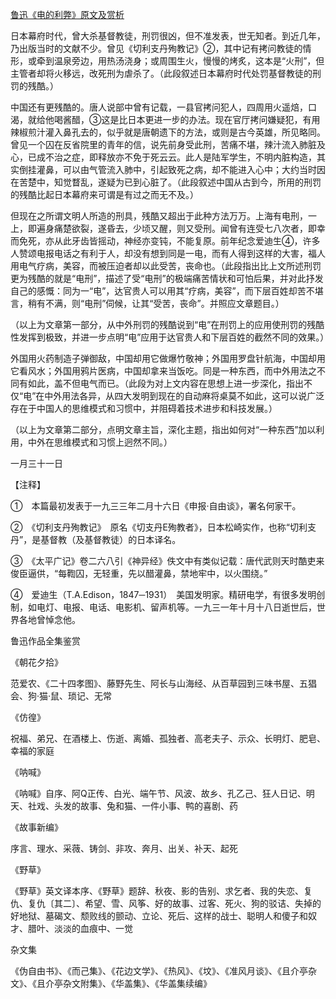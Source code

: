[鲁迅《电的利弊》原文及赏析](https://www.vrrw.net/wx/7892.html)

日本幕府时代，曾大杀基督教徒，刑罚很凶，但不准发表，世无知者。到近几年，乃出版当时的文献不少。曾见《切利支丹殉教记》②，其中记有拷问教徒的情形，或牵到温泉旁边，用热汤浇身；或周围生火，慢慢的烤炙，这本是“火刑”，但主管者却将火移远，改死刑为虐杀了。（此段叙述日本幕府时代处罚基督教徒的刑罚的残酷。）



中国还有更残酷的。唐人说部中曾有记载，一县官拷问犯人，四周用火遥焙，口渴，就给他喝酱醋，③这是比日本更进一步的办法。现在官厅拷问嫌疑犯，有用辣椒煎汁灌入鼻孔去的，似乎就是唐朝遗下的方法，或则是古今英雄，所见略同。曾见一个囚在反省院里的青年的信，说先前身受此刑，苦痛不堪，辣汁流入肺脏及心，已成不治之症，即释放亦不免于死云云。此人是陆军学生，不明内脏构造，其实倒挂灌鼻，可以由气管流入肺中，引起致死之病，却不能进入心中；大约当时因在苦楚中，知觉瞀乱，遂疑为已到心脏了。（此段叙述中国从古到今，所用的刑罚的残酷比起日本幕府来可谓是有过之而无不及。）

但现在之所谓文明人所造的刑具，残酷又超出于此种方法万万。上海有电刑，一上，即遍身痛楚欲裂，遂昏去，少顷又醒，则又受刑。闻曾有连受七八次者，即幸而免死，亦从此牙齿皆摇动，神经亦变钝，不能复原。前年纪念爱迪生④，许多人赞颂电报电话之有利于人，却没有想到同是一电，而有人得到这样的大害，福人用电气疗病，美容，而被压迫者却以此受苦，丧命也。（此段指出比上文所述刑罚更为残酷的就是“电刑”，描述了受“电刑”的极端痛苦情状和可怕后果，并对此抒发自己的感慨：同为一“电”，达官贵人可以用其“疗病，美容”，而下层百姓却苦不堪言，稍有不满，则“电刑”伺候，让其“受苦，丧命”。并照应文章题目。）

（以上为文章第一部分，从中外刑罚的残酷说到“电”在刑罚上的应用使刑罚的残酷性发挥到极致，并进一步点明“电”应用于达官贵人和下层百姓的截然不同的效果。）

外国用火药制造子弹御敌，中国却用它做爆竹敬神；外国用罗盘针航海，中国却用它看风水；外国用鸦片医病，中国却拿来当饭吃。同是一种东西，而中外用法之不同有如此，盖不但电气而已。（此段为对上文内容在思想上进一步深化，指出不仅“电”在中外用法各异，从四大发明到现在的自动麻将桌莫不如此，这可以说广泛存在于中国人的思维模式和习惯中，并阻碍着技术进步和科技发展。）

（以上为文章第二部分，点明文章主旨，深化主题，指出如何对“一种东西”加以利用，中外在思维模式和习惯上迥然不同。）

一月三十一日





【注释】

①　本篇最初发表于一九三三年二月十六日《申报·自由谈》，署名何家干。

②　《切利支丹殉教记》　原名《切支丹E殉教者》，日本松崎实作，也称“切利支丹”，是基督教（及基督教徒）的日本译名。

③　《太平广记》卷二六八引《神异经》佚文中有类似记载：唐代武则天时酷吏来俊臣逼供，“每鞫囚，无轻重，先以醋灌鼻，禁地牢中，以火围绕。”

④　爱迪生（T.A.Edison，1847─1931）　美国发明家。精研电学，有很多发明创制，如电灯、电报、电话、电影机、留声机等。一九三一年十月十八日逝世后，世界各地曾悼念他。

鲁迅作品全集鉴赏

《朝花夕拾》

范爱农、《二十四孝图》、藤野先生、阿长与山海经、从百草园到三味书屋、五猖会、狗·猫·鼠、琐记、无常

《仿徨》

祝福、弟兄、在酒楼上、伤逝、离婚、孤独者、高老夫子、示众、长明灯、肥皂、幸福的家庭

《呐喊》

《呐喊》自序、阿Q正传、白光、端午节、风波、故乡、孔乙己、狂人日记、明天、社戏、头发的故事、兔和猫、一件小事、鸭的喜剧、药

《故事新编》

序言、理水、采薇、铸剑、非攻、奔月、出关、补天、起死

《野草》

《野草》英文译本序、《野草》题辞、秋夜、影的告别、求乞者、我的失恋、复仇、复仇〔其二〕、希望、雪、风筝、好的故事、过客、死火、狗的驳诘、失掉的好地狱、墓碣文、颓败线的颤动、立论、死后、这样的战士、聪明人和傻子和奴才、腊叶、淡淡的血痕中、一觉

杂文集

《伪自由书》、《而己集》、《花边文学》、《热风》、《坟》、《准风月谈》、《且介亭杂文》、《且介亭杂文附集》、《华盖集》、《华盖集续编》

